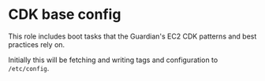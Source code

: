 CDK base config
===============

This role includes boot tasks that the Guardian's EC2 CDK patterns and best practices rely on.

Initially this will be fetching and writing tags and configuration to `/etc/config`.

